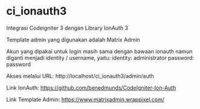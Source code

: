 # ci_ionauth3
Integrasi Codeigniter 3 dengan Library IonAuth 3

Template admin yang digunakan adalah Matrix Admin

Akun yang dipakai untuk login masih sama dengan bawaan ionauth namun diganti menjadi identity / username, yaitu:
identity: administrator
password: password

Akses melalui URL: http://localhost/ci_ionauth3/admin/auth

Link IonAuth: https://github.com/benedmunds/CodeIgniter-Ion-Auth

Link Template Admin: https://www.matrixadmin.wrappixel.com/
